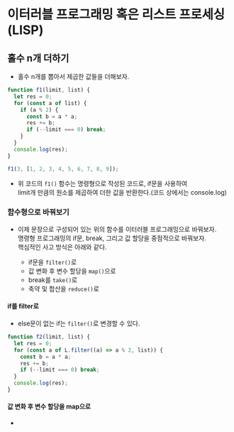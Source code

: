 # 이터러블 프로그래밍 혹은 리스트 프로세싱(LISP)

<h2>홀수 n개 더하기</h2>

- 홀수 n개를 뽑아서 제곱한 값들을 더해보자.

```js
function f1(limit, list) {
  let res = 0;
  for (const a of list) {
    if (a % 2) {
      const b = a * a;
      res += b;
      if (--limit === 0) break;
    }
  }
  console.log(res);
}

f1(3, [1, 2, 3, 4, 5, 6, 7, 8, 9]);
```

- 위 코드의 `f1()` 함수는 명령형으로 작성된 코드로, if문을 사용하여  
  limit개 만큼의 원소를 제곱하여 더한 값을 반환한다.(코드 상에서는 console.log)

<h3>함수형으로 바꿔보기</h3>

- 이제 문장으로 구성되어 있는 위의 함수를 이터러블 프로그래밍으로 바꿔보자.  
  명령형 프로그래밍의 if문, break, 그리고 값 할당을 중점적으로 바꿔보자.  
  핵심적인 사고 방식은 아래와 같다.

  - if문을 `filter()`로
  - 값 변화 후 변수 할당을 `map()`으로
  - break를 `take()`로
  - 축약 및 합산을 `reduce()`로

<h4>if를 filter로</h4>

- else문이 없는 if는 `filter()`로 변경할 수 있다.

```js
function f2(limit, list) {
  let res = 0;
  for (const a of L.filter((a) => a % 2, list)) {
    const b = a * a;
    res += b;
    if (--limit === 0) break;
  }
  console.log(res);
}
```

<h4>값 변화 후 변수 할당을 map으로</h4>

-
